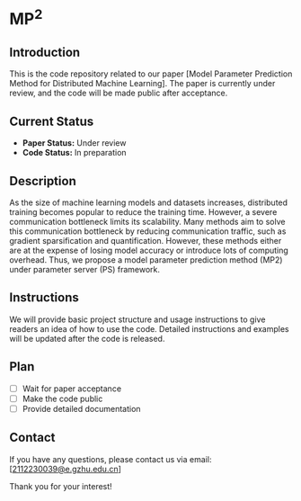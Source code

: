 # MP<sup>2</sup>

## Introduction
This is the code repository related to our paper [Model Parameter Prediction Method for Distributed Machine Learning]. The paper is currently under review, and the code will be made public after acceptance.

## Current Status
- **Paper Status:** Under review
- **Code Status:** In preparation

## Description
As the size of machine learning models and datasets increases, distributed training becomes popular to reduce the training time. However, a severe communication bottleneck limits its scalability. Many methods aim to solve this communication bottleneck by reducing communication traffic, such as gradient sparsification and quantification. However, these methods either are at the expense of losing model accuracy or introduce lots of computing overhead. Thus, we propose a model parameter prediction method (MP2) under parameter server (PS) framework.

## Instructions
We will provide basic project structure and usage instructions to give readers an idea of how to use the code. Detailed instructions and examples will be updated after the code is released.

## Plan
- [ ] Wait for paper acceptance
- [ ] Make the code public
- [ ] Provide detailed documentation

## Contact
If you have any questions, please contact us via email: [2112230039@e.gzhu.edu.cn]

Thank you for your interest!
